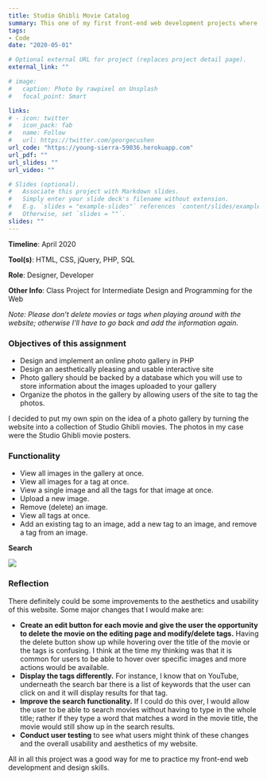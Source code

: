 ```yaml
---
title: Studio Ghibli Movie Catalog
summary: This one of my first front-end web development projects where I made an interactive Studio Ghibli movie catalog (as you might be able to tell from my current profile picture, I am a huge Studio Ghibli fan :)). This was coded on my own. Please don't delete movies or tags when playing around with the website; otherwise I'll have to go back and add the information again.
tags:
- Code
date: "2020-05-01"

# Optional external URL for project (replaces project detail page).
external_link: ""

# image:
#   caption: Photo by rawpixel on Unsplash
#   focal_point: Smart

links:
# - icon: twitter
#   icon_pack: fab
#   name: Follow
#   url: https://twitter.com/georgecushen
url_code: "https://young-sierra-59036.herokuapp.com"
url_pdf: ""
url_slides: ""
url_video: ""

# Slides (optional).
#   Associate this project with Markdown slides.
#   Simply enter your slide deck's filename without extension.
#   E.g. `slides = "example-slides"` references `content/slides/example-slides.md`.
#   Otherwise, set `slides = ""`.
slides: ""
---
```

__Timeline__: April 2020

__Tool(s)__: HTML, CSS, jQuery, PHP, SQL

__Role__: Designer, Developer

__Other Info__: Class Project for Intermediate Design and Programming for the Web

_Note: Please don't delete movies or tags when playing around with the website; otherwise I'll have to go back and add the information again._

### Objectives of this assignment
* Design and implement an online photo gallery in PHP
* Design an aesthetically pleasing and usable interactive site 
* Photo gallery should be backed by a database which you will use to store information about the images uploaded to your gallery
* Organize the photos in the gallery by allowing users of the site to tag the photos.

I decided to put my own spin on the idea of a photo gallery by turning the website into a collection of Studio Ghibli movies. The photos in my case were the Studio Ghibli movie posters.

### Functionality
* View all images in the gallery at once. 
* View all images for a tag at once. 
* View a single image and all the tags for that image at once. 
* Upload a new image.
* Remove (delete) an image.
* View all tags at once.
* Add an existing tag to an image, add a new tag to an image, and remove a tag from an image.

__Search__

![](search.gif)

### Reflection
There definitely could be some improvements to the aesthetics and usability of this website. Some major changes that I would make are:

* __Create an edit button for each movie and give the user the opportunity to delete the movie on the editing page and modify/delete tags.__ Having the delete button show up while hovering over the title of the movie or the tags is confusing. I think at the time my thinking was that it is common for users to be able to hover over specific images and more actions would be available.   
* __Display the tags differently.__ For instance, I know that on YouTube, underneath the search bar there is a list of keywords that the user can click on and it will display results for that tag. 
* __Improve the search functionality.__ If I could do this over, I would allow the user to be able to search movies without having to type in the whole title; rather if they type a word that matches a word in the movie title, the movie would still show up in the search results. 
* __Conduct user testing__ to see what users might think of these changes and the overall usability and aesthetics of my website.

All in all this project was a good way for me to practice my front-end web development and design skills.




